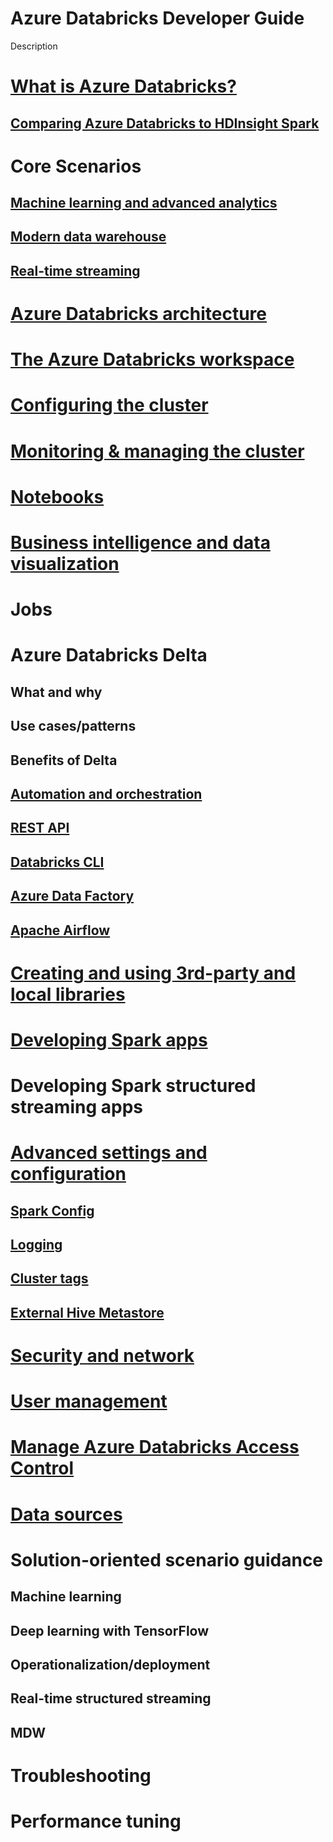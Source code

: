 # Azure Databricks Developer Guide

Description

# [What is Azure Databricks?](./overview/azure-databricks-dev-guide-intro.md)

## [Comparing Azure Databricks to HDInsight Spark](./overview/compare-to-hdinsight-spark.md)

# Core Scenarios

## [Machine learning and advanced analytics](./core-scenarios/machine-learning-advanced-analytics.md)

## [Modern data warehouse](./core-scenarios/modern-data-warehouse.md)

## [Real-time streaming](./core-scenarios/real-time-streaming.md)

# [Azure Databricks architecture](./architecture/azure-databricks-architecture.md)

# [The Azure Databricks workspace](./workspace/workspace-overview.md)

# [Configuring the cluster](./configuration/README.md)

# [Monitoring & managing the cluster](./monitoring-managing/README.md)

# [Notebooks](./notebooks/notebooks-overview.md)

# [Business intelligence and data visualization](./business-intelligence-datavis/bi-and-datavis.md)

# Jobs

# Azure Databricks Delta

## What and why

## Use cases/patterns

## Benefits of Delta

## [Automation and orchestration](./automation-orchestration/overview.md)

## [REST API](./automation-orchestration/rest-api.md)

## [Databricks CLI](./automation-orchestration/databricks-cli.md)

## [Azure Data Factory](./automation-orchestration/azure-data-factory.md)

## [Apache Airflow](./automation-orchestration/apache-airflow.md)

# [Creating and using 3rd-party and local libraries](./libraries/third-party-and-local-libraries.md)

# [Developing Spark apps](./spark-apps/developing-spark-apps.md)

# Developing Spark structured streaming apps

# [Advanced settings and configuration](./advanced-settings-config/advanced-cluster-settings-configuration.md)

## [Spark Config](./advanced-settings-config/advanced-cluster-settings-configuration.md#spark-config)

## [Logging](./advanced-settings-config/advanced-cluster-settings-configuration.md#logging)

## [Cluster tags](./advanced-settings-config/advanced-cluster-settings-configuration.md#cluster-tags)

## [External Hive Metastore](./advanced-settings-config/advanced-cluster-settings-configuration.md#external-hive-metastore)

# [Security and network](./security-network/security-network.md)

# [User management](./user-management/1_manage-users.md)

# [Manage Azure Databricks Access Control](./user-management/2_manage-access.md)

# [Data sources](./data-sources/data-sources-overview.md)

# Solution-oriented scenario guidance

## Machine learning

## Deep learning with TensorFlow

## Operationalization/deployment

## Real-time structured streaming

## MDW

# Troubleshooting

# Performance tuning
